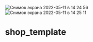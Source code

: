![Снимок экрана 2022-05-11 в 14 24 56](https://user-images.githubusercontent.com/82959081/167838835-d538f929-17ef-40a4-807a-02f80d0ee42c.png)
![Снимок экрана 2022-05-11 в 14 25 11](https://user-images.githubusercontent.com/82959081/167838845-4cfede1e-1431-4ed6-a828-5cf110cf69a2.png)
# shop_template
